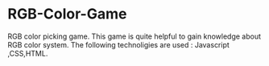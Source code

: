 # RGB-Color-Game
RGB color picking game. This game is quite helpful to gain knowledge about RGB color system.
The following technoligies are used : Javascript ,CSS,HTML.
